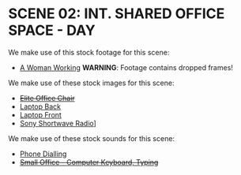 # SCENE 02: INT. SHARED OFFICE SPACE - DAY

We make use of this stock footage for this scene:

- [A Woman Working](https://www.pexels.com/video/a-woman-working-5717280/) **WARNING**: Footage contains dropped frames!

We make use of these stock images for this scene:

- ~~[Elite Office Chair](https://www.pngkey.com/download/u2e6w7t4w7i1i1a9_elite-office-chair-office-chairs-high-back/)~~
- [Laptop Back]()
- [Laptop Front]()
- [Sony Shortwave Radio](https://www.cleanpng.com/png-digital-radio-fm-broadcasting-sony-shortwave-radio-5059343/)]

We make use of these stock sounds for this scene:

- [Phone Dialling](https://freesound.org/people/JSilverSound/sounds/612101/)
- ~~[Small Office - Computer Keyboard, Typing](https://artlist.io/sfx/track/small-office---computer-keyboard-typing/68413)~~